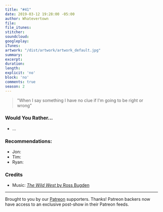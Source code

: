 ```yaml
---
title: "#41"
date: 2019-03-12 19:28:00 -05:00
author: Whatevertown
file: 
file_itunes: 
stitcher: 
soundcloud: 
googleplay: 
iTunes: 
artwork: "/dist/artwork/artwork_default.jpg"
summary: 
excerpt: 
duration: 
length: 
explicit: 'no'
block: 'no'
comments: true
season: 2
---
```


> "When I say something I have no clue if I'm going to be right or wrong"

### Would You Rather…
- …

### Recommendations:
- Jon:
- Tim:
- Ryan:

### Credits
- Music: [*The Wild West* by Ross Bugden](https://www.youtube.com/watch?v=VDPMAuv-3nk)

---

Brought to you by our [Patreon](https://www.patreon.com/whatevertown) supporters. Thanks! Patreon backers now have access to an exclusive post-show in their Patreon feeds.
